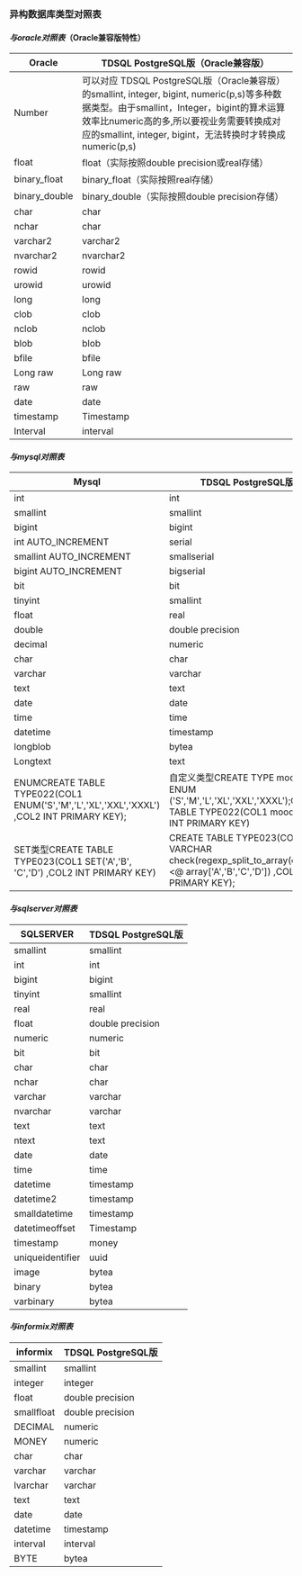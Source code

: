 ### 异构数据库类型对照表

#### ***与oracle对照表***（Oracle兼容版特性）

| Oracle        | TDSQL PostgreSQL版（Oracle兼容版）                                           |
| ------------- | ------------------------------------------------------------ |
| Number        | 可以对应 TDSQL PostgreSQL版（Oracle兼容版）的smallint, integer, bigint, numeric(p,s)等多种数据类型。由于smallint，Integer，bigint的算术运算效率比numeric高的多,所以要视业务需要转换成对应的smallint, integer, bigint，无法转换时才转换成numeric(p,s) |
| float         | float（实际按照double precision或real存储）                  |
| binary_float  | binary_float（实际按照real存储）                             |
| binary_double | binary_double（实际按照double precision存储）                |
| char          | char                                                         |
| nchar         | char                                                         |
| varchar2      | varchar2                                                     |
| nvarchar2     | nvarchar2                                                    |
| rowid         | rowid                                                        |
| urowid        | urowid                                                       |
| long          | long                                                         |
| clob          | clob                                                         |
| nclob         | nclob                                                        |
| blob          | blob                                                         |
| bfile         | bfile                                                        |
| Long raw      | Long raw                                                     |
| raw           | raw                                                          |
| date          | date                                                         |
| timestamp     | Timestamp                                                    |
| Interval      | interval                                                     |

#### ***与mysql对照表***

| Mysql                                                        | TDSQL PostgreSQL版                                           |
| ------------------------------------------------------------ | ------------------------------------------------------------ |
| int                                                          | int                                                          |
| smallint                                                     | smallint                                                     |
| bigint                                                       | bigint                                                       |
| int AUTO_INCREMENT                                           | serial                                                       |
| smallint AUTO_INCREMENT                                      | smallserial                                                  |
| bigint AUTO_INCREMENT                                        | bigserial                                                    |
| bit                                                          | bit                                                          |
| tinyint                                                      | smallint                                                     |
| float                                                        | real                                                         |
| double                                                       | double precision                                             |
| decimal                                                      | numeric                                                      |
| char                                                         | char                                                         |
| varchar                                                      | varchar                                                      |
| text                                                         | text                                                         |
| date                                                         | date                                                         |
| time                                                         | time                                                         |
| datetime                                                     | timestamp                                                    |
| longblob                                                     | bytea                                                        |
| Longtext                                                     | text                                                         |
| ENUMCREATE TABLE TYPE022(COL1 ENUM('S','M','L','XL','XXL','XXXL') ,COL2 INT PRIMARY KEY); | 自定义类型CREATE TYPE mood AS ENUM ('S','M','L','XL','XXL','XXXL');CREATE TABLE TYPE022(COL1 mood ,COL2 INT PRIMARY KEY) |
| SET类型CREATE TABLE TYPE023(COL1 SET('A','B', 'C','D') ,COL2 INT PRIMARY KEY) | CREATE TABLE TYPE023(COL1 VARCHAR check(regexp_split_to_array(col1,',') <@ array['A','B','C','D']) ,COL2 INT PRIMARY KEY); |

 

#### ***与sqlserver对照表***

| SQLSERVER        | TDSQL PostgreSQL版 |
| ---------------- | ------------------ |
| smallint         | smallint           |
| int              | int                |
| bigint           | bigint             |
| tinyint          | smallint           |
| real             | real               |
| float            | double precision   |
| numeric          | numeric            |
| bit              | bit                |
| char             | char               |
| nchar            | char               |
| varchar          | varchar            |
| nvarchar         | varchar            |
| text             | text               |
| ntext            | text               |
| date             | date               |
| time             | time               |
| datetime         | timestamp          |
| datetime2        | timestamp          |
| smalldatetime    | timestamp          |
| datetimeoffset   | Timestamp          |
| timestamp        | money              |
| uniqueidentifier | uuid               |
| image            | bytea              |
| binary           | bytea              |
| varbinary        | bytea              |

#### ***与informix对照表***

| informix   | TDSQL PostgreSQL版 |
| ---------- | ------------------ |
| smallint   | smallint           |
| integer    | integer            |
| float      | double precision   |
| smallfloat | double precision   |
| DECIMAL    | numeric            |
| MONEY      | numeric            |
| char       | char               |
| varchar    | varchar            |
| lvarchar   | varchar            |
| text       | text               |
| date       | date               |
| datetime   | timestamp          |
| interval   | interval           |
| BYTE       | bytea              |
